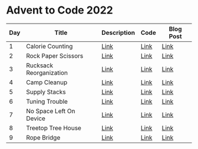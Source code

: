 # Advent to Code 2022

| Day | Title                   | Description               | Code                     | Blog Post                                                                |
|-----|-------------------------|---------------------------|--------------------------|--------------------------------------------------------------------------|
| 1   | Calorie Counting        | [Link](./day01/README.md) | [Link](./day01/Day01.kt) | [Link](https://yonatankarp.com/advent-of-code-2022-day-1-kotlin-edition) |
| 2   | Rock Paper Scissors     | [Link](./day02/README.md) | [Link](./day02/Day02.kt) | [Link](https://yonatankarp.com/advent-of-code-2022-day-2-kotlin-edition) |
| 3   | Rucksack Reorganization | [Link](./day03/README.md) | [Link](./day03/Day03.kt) | [Link](https://yonatankarp.com/advent-of-code-2022-day-3-kotlin-edition) |
| 4   | Camp Cleanup            | [Link](./day04/README.md) | [Link](./day04/Day04.kt) | [Link](https://yonatankarp.com/advent-of-code-2022-day-4-kotlin-edition) |
| 5   | Supply Stacks           | [Link](./day05/README.md) | [Link](./day05/Day05.kt) | [Link](https://yonatankarp.com/advent-of-code-2022-day-5-kotlin-edition) |
| 6   | Tuning Trouble          | [Link](./day06/README.md) | [Link](./day06/Day06.kt) | [Link](https://yonatankarp.com/advent-of-code-2022-day-6-kotlin-edition) |
| 7   | No Space Left On Device | [Link](./day07/README.md) | [Link](./day07/Day07.kt) | [Link](https://yonatankarp.com/advent-of-code-2022-day-7-kotlin-edition) |
| 8   | Treetop Tree House      | [Link](./day08/README.md) | [Link](./day08/Day08.kt) | [Link](https://yonatankarp.com/advent-of-code-2022-day-8-kotlin-edition) |
| 9   | Rope Bridge             | [Link](./day09/README.md) | [Link](./day09/Day09.kt) | [Link](https://yonatankarp.com/advent-of-code-2022-day-9-kotlin-edition) |
